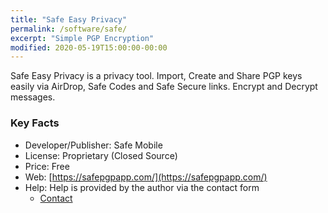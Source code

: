 ```yaml
---
title: "Safe Easy Privacy"
permalink: /software/safe/
excerpt: "Simple PGP Encryption"
modified: 2020-05-19T15:00:00-00:00
---
```


Safe Easy Privacy is a privacy tool. Import, Create and Share PGP keys easily via AirDrop, Safe Codes and Safe Secure links. Encrypt and Decrypt messages.

### Key Facts

* Developer/Publisher: Safe Mobile
* License: Proprietary (Closed Source)
* Price: Free
* Web: [https://safepgpapp.com/](https://safepgpapp.com/)
* Help: Help is provided by the author via the contact form
	* [Contact](safe@codesigned.studio)
